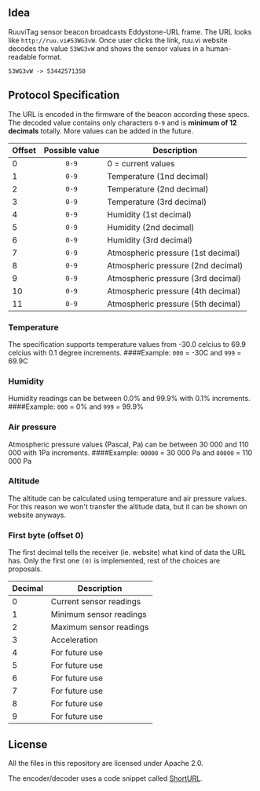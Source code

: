 ## Idea

RuuviTag sensor beacon broadcasts Eddystone-URL frame. The URL looks like `http://ruu.vi#53WG3vW`. Once user clicks the link, ruu.vi website decodes the value `53WG3vW` and shows the sensor values in a human-readable format.

`53WG3vW -> 53442571350`

## Protocol Specification

The URL is encoded in the firmware of the beacon according these specs. The decoded value contains only characters `0-9` and is **minimum of 12 decimals** totally. More values can be added in the future.

Offset | Possible value | Description
-----|:-----:|-----------
 0 | `0-9` | 0 = current values
 1 | `0-9` | Temperature (1nd decimal)
 2 | `0-9` | Temperature (2nd decimal)
 3 | `0-9` | Temperature (3rd decimal)
 4 | `0-9` | Humidity (1st decimal)
 5 | `0-9` | Humidity (2nd decimal)
 6 | `0-9` | Humidity (3rd decimal)
 7 | `0-9` | Atmospheric pressure (1st decimal)
 8 | `0-9` | Atmospheric pressure (2nd decimal)
 9 | `0-9` | Atmospheric pressure (3rd decimal)
10 | `0-9` | Atmospheric pressure (4th decimal)
11 | `0-9` | Atmospheric pressure (5th decimal)

### Temperature
The specification supports temperature values from -30.0 celcius to 69.9 celcius with 0.1 degree increments.
####Example: `000` = -30C and `999` = 69.9C

### Humidity
Humidity readings can be between 0.0% and 99.9% with 0.1% increments.
####Example: `000` = 0% and `999` = 99.9%

### Air pressure
Atmospheric pressure values (Pascal, Pa) can be between 30 000 and 110 000 with 1Pa increments.
####Example: `00000` = 30 000 Pa and `80000` = 110 000 Pa

### Altitude
The altitude can be calculated using temperature and air pressure values. For this reason we won't transfer the altitude data, but it can be shown on website anyways.

### First byte (offset 0)
The first decimal tells the receiver (ie. website) what kind of data the URL has. Only the first one `(0)` is implemented, rest of the choices are proposals.

Decimal | Description
----|-----------
 0 | Current sensor readings
 1 | Minimum sensor readings
 2 | Maximum sensor readings
 3 | Acceleration
 4 | For future use
 5 | For future use
 6 | For future use
 7 | For future use
 8 | For future use
 9 | For future use

## License
All the files in this repository are licensed under Apache 2.0.

The encoder/decoder uses a code snippet called [ShortURL](https://github.com/delight-im/ShortURL).
